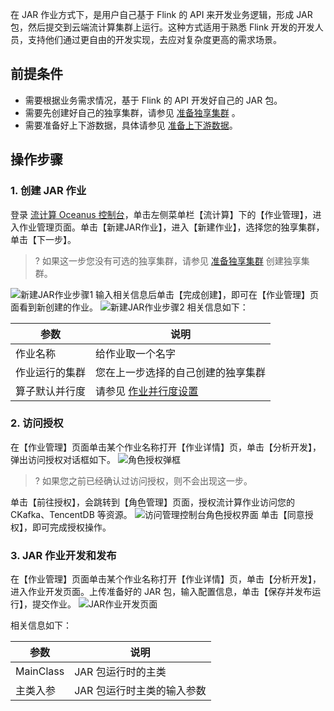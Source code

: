 在 JAR 作业方式下，是用户自己基于 Flink 的 API 来开发业务逻辑，形成 JAR 包，然后提交到云端流计算集群上运行。这种方式适用于熟悉 Flink 开发的开发人员，支持他们通过更自由的开发实现，去应对复杂度更高的需求场景。

## 前提条件
- 需要根据业务需求情况，基于 Flink 的 API 开发好自己的 JAR 包。
- 需要先创建好自己的独享集群，请参见 [准备独享集群](https://cloud.tencent.com/document/product/849/38283) 。
- 需要准备好上下游数据，具体请参见 [准备上下游数据](https://cloud.tencent.com/document/product/849/38284)。

## 操作步骤

### 1. 创建 JAR 作业

登录 [流计算 Oceanus 控制台](https://console.cloud.tencent.com/scs)，单击左侧菜单栏【流计算】下的【作业管理】，进入作业管理页面。单击【新建JAR作业】，进入【新建作业】，选择您的独享集群，单击【下一步】。
> ? 如果这一步您没有可选的独享集群，请参见 [准备独享集群](https://cloud.tencent.com/document/product/849/38283) 创建独享集群。

![新建JAR作业步骤1](https://main.qcloudimg.com/raw/97acd63eec13dcb9f12a3835263df950.png)
输入相关信息后单击【完成创建】，即可在【作业管理】页面看到新创建的作业。
![新建JAR作业步骤2](https://main.qcloudimg.com/raw/76dd4c6e105aedd9bb7f4e2f3b13a28e.png)
相关信息如下：

| 参数           | 说明                                           |
| -------------- | ---------------------------------------------- |
| 作业名称       | 给作业取一个名字                               |
| 作业运行的集群 | 您在上一步选择的自己创建的独享集群             |
| 算子默认并行度 | 请参见 [作业并行度设置](https://cloud.tencent.com/document/product/849/38377) |

### 2. 访问授权

在【作业管理】页面单击某个作业名称打开【作业详情】页，单击【分析开发】，弹出访问授权对话框如下。
![角色授权弹框](https://main.qcloudimg.com/raw/0810024f6f10d6fb8a4ce689a274537f.png)
> ? 如果您之前已经确认过访问授权，则不会出现这一步。

单击【前往授权】，会跳转到【角色管理】页面，授权流计算作业访问您的 CKafka、TencentDB 等资源。
![访问管理控制台角色授权界面](https://main.qcloudimg.com/raw/dc76469d7e5e179aa87575813e3f5355.png)
单击【同意授权】，即可完成授权操作。

### 3. JAR 作业开发和发布

在【作业管理】页面单击某个作业名称打开【作业详情】页，单击【分析开发】，进入作业开发页面。上传准备好的 JAR 包，输入配置信息，单击【保存并发布运行】，提交作业。
![JAR作业开发页面](https://main.qcloudimg.com/raw/39594fab8e4137dc2fa8a5b5209f7d4f.png)

相关信息如下：

| 参数      | 说明                       |
| --------- | -------------------------- |
| MainClass | JAR 包运行时的主类         |
| 主类入参  | JAR 包运行时主类的输入参数 |



